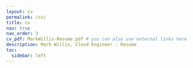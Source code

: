 ```yaml
---
layout: cv
permalink: /cv/
title: cv
nav: true
nav_order: 3
cv_pdf: MarkWillis-Resume.pdf # you can also use external links here
description: Mark Willis, Cloud Engineer - Resume
toc:
  sidebar: left
---
```

